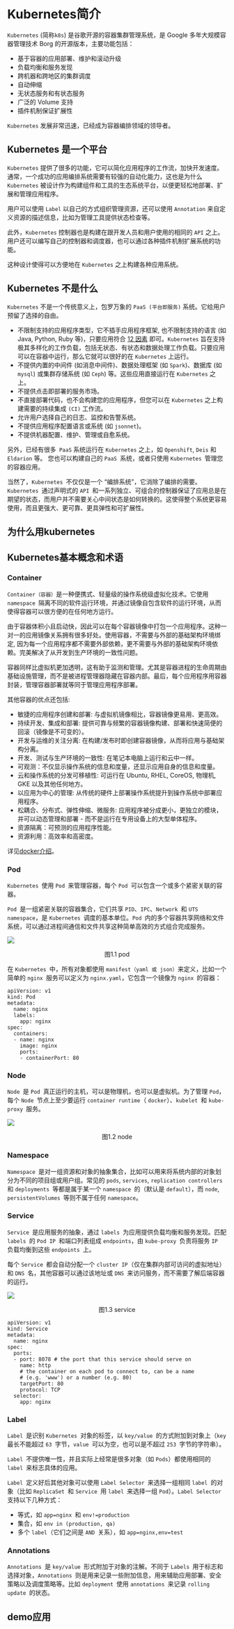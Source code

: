 # Kubernetes简介

`Kubernetes` (简称`k8s`) 是谷歌开源的容器集群管理系统，是 Google 多年大规模容器管理技术 Borg 的开源版本，主要功能包括：

* 基于容器的应用部署、维护和滚动升级
* 负载均衡和服务发现
* 跨机器和跨地区的集群调度
* 自动伸缩
* 无状态服务和有状态服务
* 广泛的 Volume 支持
* 插件机制保证扩展性

`Kubernetes` 发展非常迅速，已经成为容器编排领域的领导者。

## Kubernetes 是一个平台

`Kubernetes` 提供了很多的功能，它可以简化应用程序的工作流，加快开发速度。通常，一个成功的应用编排系统需要有较强的自动化能力，这也是为什么 `Kubernetes` 被设计作为构建组件和工具的生态系统平台，以便更轻松地部署、扩展和管理应用程序。

用户可以使用 `Label` 以自己的方式组织管理资源，还可以使用 `Annotation` 来自定义资源的描述信息，比如为管理工具提供状态检查等。

此外，`Kubernetes` 控制器也是构建在跟开发人员和用户使用的相同的 `API` 之上。用户还可以编写自己的控制器和调度器，也可以通过各种插件机制扩展系统的功能。

这种设计使得可以方便地在 `Kubernetes` 之上构建各种应用系统。

## Kubernetes 不是什么

`Kubernetes` 不是一个传统意义上，包罗万象的 `PaaS (平台即服务)` 系统。它给用户预留了选择的自由。

* 不限制支持的应用程序类型，它不插手应用程序框架, 也不限制支持的语言 (如 Java, Python, Ruby 等)，只要应用符合 [12 因素](http://12factor.net/) 即可。`Kubernetes` 旨在支持极其多样化的工作负载，包括无状态、有状态和数据处理工作负载。只要应用可以在容器中运行，那么它就可以很好的在 `Kubernetes` 上运行。
* 不提供内置的中间件 (如消息中间件)、数据处理框架 (如 `Spark`)、数据库 (如 `mysql`) 或集群存储系统 (如 `Ceph`) 等。这些应用直接运行在 `Kubernetes` 之上。
* 不提供点击即部署的服务市场。
* 不直接部署代码，也不会构建您的应用程序，但您可以在 `Kubernetes` 之上构建需要的持续集成 `(CI)` 工作流。
* 允许用户选择自己的日志、监控和告警系统。
* 不提供应用程序配置语言或系统 (如 `jsonnet`)。
* 不提供机器配置、维护、管理或自愈系统。

另外，已经有很多` PaaS` 系统运行在 `Kubernetes` 之上，如 `Openshift`, `Deis` 和 `Eldarion` 等。 您也可以构建自己的 `PaaS `系统，或者只使用 `Kubernetes `管理您的容器应用。

当然了，`Kubernetes `不仅仅是一个 “编排系统”，它消除了编排的需要。`Kubernetes `通过声明式的 `API `和一系列独立、可组合的控制器保证了应用总是在期望的状态，而用户并不需要关心中间状态是如何转换的。这使得整个系统更容易使用，而且更强大、更可靠、更具弹性和可扩展性。

## 为什么用kubernetes

##  Kubernetes基本概念和术语

### Container

`Container（容器）`是一种便携式、轻量级的操作系统级虚拟化技术。它使用 `namespace `隔离不同的软件运行环境，并通过镜像自包含软件的运行环境，从而使得容器可以很方便的在任何地方运行。

由于容器体积小且启动快，因此可以在每个容器镜像中打包一个应用程序。这种一对一的应用镜像关系拥有很多好处。使用容器，不需要与外部的基础架构环境绑定, 因为每一个应用程序都不需要外部依赖，更不需要与外部的基础架构环境依赖。完美解决了从开发到生产环境的一致性问题。

容器同样比虚拟机更加透明，这有助于监测和管理。尤其是容器进程的生命周期由基础设施管理，而不是被进程管理器隐藏在容器内部。最后，每个应用程序用容器封装，管理容器部署就等同于管理应用程序部署。

其他容器的优点还包括:
* 敏捷的应用程序创建和部署: 与虚拟机镜像相比，容器镜像更易用、更高效。
* 持续开发、集成和部署: 提供可靠与频繁的容器镜像构建、部署和快速简便的回滚（镜像是不可变的）。
* 开发与运维的关注分离: 在构建/发布时即创建容器镜像，从而将应用与基础架构分离。
* 开发、测试与生产环境的一致性: 在笔记本电脑上运行和云中一样。
* 可观测：不仅显示操作系统的信息和度量，还显示应用自身的信息和度量。
* 云和操作系统的分发可移植性: 可运行在 Ubuntu, RHEL, CoreOS, 物理机, GKE 以及其他任何地方。
* 以应用为中心的管理: 从传统的硬件上部署操作系统提升到操作系统中部署应用程序。
* 松耦合、分布式、弹性伸缩、微服务: 应用程序被分成更小，更独立的模块，并可以动态管理和部署 - 而不是运行在专用设备上的大型单体程序。
* 资源隔离：可预测的应用程序性能。
* 资源利用：高效率和高密度。

详见[docker介绍](http://rtd.yitu-inc.com/docs/docker-in-action/zh_CN/latest/)。

### Pod

`Kubernetes `使用 `Pod `来管理容器，每个 `Pod `可以包含一个或多个紧密关联的容器。

`Pod `是一组紧密关联的容器集合，它们共享 `PID`、`IPC`、`Network `和 `UTS namespace`，是 `Kubernetes `调度的基本单位。`Pod `内的多个容器共享网络和文件系统，可以通过进程间通信和文件共享这种简单高效的方式组合完成服务。

![](../_static/pod.png)

<center>图1.1 pod</center>

在 `Kubernetes `中，所有对象都使用 `manifest（yaml 或 json）`来定义，比如一个简单的 `nginx `服务可以定义为 `nginx.yaml`，它包含一个镜像为 `nginx `的容器：

```
apiVersion: v1
kind: Pod
metadata:
  name: nginx
  labels:
    app: nginx
spec:
  containers:
  - name: nginx
    image: nginx
    ports:
    - containerPort: 80
```

### Node

`Node `是 `Pod `真正运行的主机，可以是物理机，也可以是虚拟机。为了管理 `Pod`，每个 `Node `节点上至少要运行 `container runtime`（ `docker`）、`kubelet `和 `kube-proxy `服务。

![](../_static/node.png)

<center>图1.2 node</center>

### Namespace

`Namespace `是对一组资源和对象的抽象集合，比如可以用来将系统内部的对象划分为不同的项目组或用户组。常见的 `pods`, `services`, `replication controllers` 和 `deployments `等都是属于某一个 `namespace `的（默认是 `default`），而 `node`, `persistentVolumes `等则不属于任何 `namespace`。

### Service

`Service `是应用服务的抽象，通过 `labels `为应用提供负载均衡和服务发现。匹配 `labels `的 `Pod IP `和端口列表组成 `endpoints`，由 `kube-proxy `负责将服务 `IP `负载均衡到这些 `endpoints `上。

每个 `Service `都会自动分配一个 `cluster IP`（仅在集群内部可访问的虚拟地址）和 `DNS `名，其他容器可以通过该地址或 `DNS `来访问服务，而不需要了解后端容器的运行。

![](../_static/service.png)

<center>图1.3 service</center>

```
apiVersion: v1
kind: Service
metadata:
  name: nginx
spec:
  ports:
  - port: 8078 # the port that this service should serve on
    name: http
    # the container on each pod to connect to, can be a name
    # (e.g. 'www') or a number (e.g. 80)
    targetPort: 80
    protocol: TCP
  selector:
    app: nginx
```

### Label

`Label `是识别 `Kubernetes `对象的标签，以 `key/value `的方式附加到对象上（`key `最长不能超过 `63 `字节，`value `可以为空，也可以是不超过 `253 `字节的字符串）。

`Label `不提供唯一性，并且实际上经常是很多对象（如 `Pods`）都使用相同的 `label `来标志具体的应用。

`Label `定义好后其他对象可以使用 `Label Selector `来选择一组相同 `label `的对象（比如 `ReplicaSet `和 `Service `用 `label `来选择一组 `Pod`）。`Label Selector `支持以下几种方式：
* 等式，如 `app=nginx `和 `env!=production`
* 集合，如 `env in (production, qa)`
* 多个 `label`（它们之间是 `AND `关系），如 `app=nginx,env=test`

### Annotations

`Annotations `是 `key/value `形式附加于对象的注解。不同于 `Labels `用于标志和选择对象，`Annotations `则是用来记录一些附加信息，用来辅助应用部署、安全策略以及调度策略等。比如 `deployment `使用 `annotations `来记录 `rolling update `的状态。

## demo应用

